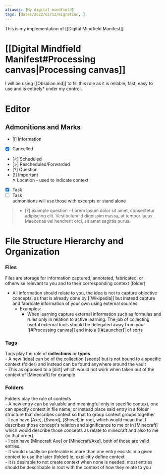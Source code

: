 ```yaml
---
aliases: [My digital mindfield]
tags: [dates/2022/02/13/migration, ]
---
```

This is my implementation of [[Digital Mindfield Manifest]]

# [[Digital Mindfield Manifest#Processing canvas|Processing canvas]]
I will be using [[Obsidian.md]] to fill this role as it is reliable, fast, easy to use and is entirely* under my control.

# Editor

## Admonitions and Marks
- [i] Information
- [x] Cancelled
- [<] Scheduled
- [>] Rescheduled/Forwarded
- [?] Question
- [!] Important  
↖️ Location - used to indicate context
- [x] Task
- [ ] Task  
admonitions will use those with excerpts or stand alone
> - [?] example question - Lorem ipsum dolor sit amet, consectetur adipiscing elit. Vestibulum id dignissim massa, at tempor lacus. Maecenas vel hendrerit orci, sit amet sagittis purus.

# File Structure Hierarchy and Organization

### Files
Files are storage for information captured, annotated, fabricated, or otherwise relevant to you and to their corresponding context (folder)
- All information should relate to you, the idea is not to capture objective concepts, as that is already done by [[Wikipedia]] but instead capture and fabricate information of your own using external sources.
	- Examples:
		- When learning capture external information such as formulas and rules only in relation to active learning. The job of collecting useful external tools should be delegated away from your [[#Processing canvas]] and into a [[#Launcher]] of sorts

### Tags
Tags play the role of **collections** or **types**  
	- A new [idea] can be of the collection [seeds] but is not bound to a specific context (folder) and instead can be found anywhere around the vault  
		- This as opposed to a [dirt] which would not work when taken out of the context of [Minecraft] for example

### Folders
Folders play the role of contexts  
	- A new entry can be valuable and meaningful only in specific context, one can specify context in file name, or instead place said entry in a folder structure that describes context so that to group context groups together  
		- I can have [Axe], [Sword], [Shovel] in root, which would mean that I describes those concept's relation and significance to me or in [Minecraft] which would describe those concepts as relate to minecraft and also to me (in that order).  
		- I can have [Minecraft Axe] or [Minecraft/Axe], both of those are valid entries.  
			- It would usually be preferable is more than one entry exsists in a given context to use the later (folder) ie, explicitly define context  
	- It is desirable to not create context when none is needed, most entries should be describable in root with the context of how they relate to you
